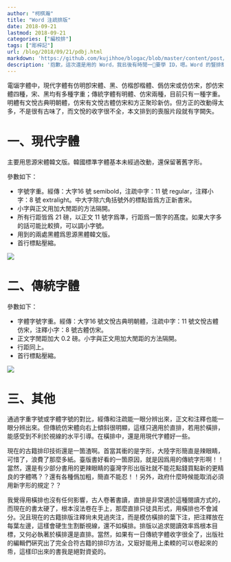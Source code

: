 ```yaml
---
author: "柯棋瀚"
title: "Word 注疏排版"
date: 2018-09-21
lastmod: 2018-09-21
categories: ["編校排"]
tags: ["彫梓記"]
url: /blog/2018/09/21/pdbj.html
markdown: 'https://github.com/kujihhoe/blogac/blob/master/content/post/2018-09-21-pdbj.md'
description: '抱歉，這次還是用的 Word，我㠯後有時閒一𡧡要學 ID，嗯。Word 的豎排簡直辣眼睛，只能用橫排了。'
---
```


電匘字體中，現代字體有仿明<n>卽宋體</n>、黑、仿楷<n>卽楷體</n>、僞仿宋<n>或仿仿宋，卽仿宋體</n>四種，宋、黑均有多種字重；傳統字體有明體、仿宋兩種，目前只有一種字重。明軆有文悅古典明朝體，仿宋有文悅古體仿宋和方正聚珍新仿。但方正的改動得太多，不是很有古味了，而文悅的收字很不全，本文排到的喪服片段就有字闕失。

# 一、現代字體

主要用思源宋體韓文版。韓國標準字體基本未經過改動，還保留著舊字形。

參數如下：

- 字號字重。經傳：大字16 號 semibold，注疏中字：11 號 regular，注釋小字：8 號 extralight。中大字除六角括號外的標點皆爲方正新書宋。
- 小字與正文用加大閒距的方法隔開。
- 所有行距皆爲 21 磅，以正文 11 號字爲準，行距爲一箇字的髙度。如果大字多的話可能比較擠，可以調小字號。
- 用到的兩處黑體爲思源黑體韓文版。
- 首行標點壓縮。

![](https://www.superbed.cn/pic/5be2f8429dc6d6b928f1a342)

# 二、傳統字體

參數如下：

- 字體字號字重。經傳：大字16 號文悅古典明朝體，注疏中字：11 號文悅古體仿宋，注釋小字：8 號古體仿宋。
- 正文字閒距加大 0.2 磅。小字與正文用加大閒距的方法隔開。
- 行距同上。
- 首行標點壓縮。

![](https://www.superbed.cn/pic/5be2f87c9dc6d6b928f1a343)

# 三、其他

通過字重字號或字體字號的對比，經傳和注疏能一眼分辨出來，正文和注釋也能一眼分辨出來。但傳統仿宋體向右上傾斜很明顯，這樣只適用於直排，若用於橫排，能感受到不利於視線的水平引導。在橫排中，還是用現代字體好一些。

現在的古籍排印技術還是一箇渣啊。首當其衝的是字形，大陸字形簡直是辣眼睛，可惜了，浪費了那麼多紙。臺版書好看的一箇原因，就是因爲用的傳統字形啊！！<n>當然，還是有少部分書用的更辣眼睛的臺灣字形</n>出版社就不能花點錢買點新的更精良的字體嗎？？還有各種僞加粗，簡直不能忍！！另外，政府什麼時候能取消必須用新字形的規定？？

我覺得用橫排也沒有任何影響，古人卷著書讀，直排是非常適於這種閱讀方式的，而現在的書太硬了，根本沒法卷在手上，那麼直排只徒具形式，用橫排也不會減分。況且現在的古籍排版注釋尙未見過夾注，而是模仿橫排的葉下注，把注釋放在每葉左邊，這樣會硬生生割斷視線，還不如橫排。排版以追求閱讀效率爲根本目標，又何必執著於橫排還是直排。當然，如果有一日傳統字體收字很全了，出版社的編輯們硏究出了完全合符古籍的排印方法，又㝡好能用上柔輭的可以卷起來的帋，這樣印出來的書我是絕對資瓷的。
